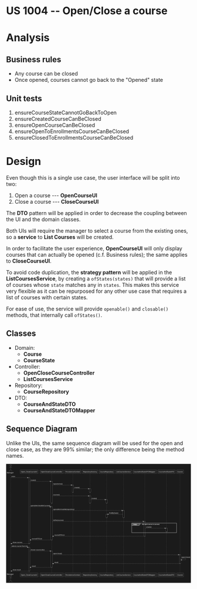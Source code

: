 US 1004 -- Open/Close a course
==============================

# Analysis

## Business rules

<!-- - Courses can't be closed if they have never been opened -->
- Any course can be closed
- Once opened, courses cannot go back to the "Opened" state

## Unit tests
1. ensureCourseStateCannotGoBackToOpen
2. ensureCreatedCourseCanBeClosed
3. ensureOpenCourseCanBeClosed
4. ensureOpenToEnrollmentsCourseCanBeClosed
5. ensureClosedToEnrollmentsCourseCanBeClosed


# Design

Even though this is a single use case, the user interface will be split into two:

1. Open a course --- **OpenCourseUI**
2. Close a course --- **CloseCourseUI**

The **DTO** pattern will be applied in order to decrease the coupling between the UI and
the domain classes.

Both UIs will require the manager to select a course from the existing ones, so a **service**
to **List Courses** will be created.

In order to facilitate the user experience, **OpenCourseUI** will only display courses that
can actually be opened (c.f. Business rules); the same applies to **CloseCourseUI**.

To avoid code duplication, the **strategy pattern** will be applied in the **ListCoursesService**,
by creating a `ofStates(states)` that will provide a list of courses whose `state` matches any
in `states`. This makes this service very flexible as it can be repurposed for any other use
case that requires a list of courses with certain states.

For ease of use, the service will provide `openable()` and `closable()` methods, that internally
call `ofStates()`.

## Classes

- Domain:
    + **Course**
    + **CourseState**
- Controller:
    + **OpenCloseCourseController**
    + **ListCoursesService**
- Repository:
    + **CourseRepository**
- DTO:
    + **CourseAndStateDTO**
    + **CourseAndStateDTOMapper**


## Sequence Diagram

Unlike the UIs, the same sequence diagram will be used for the open and close case,
as they are 99% similar; the only difference being the method names.

![diagram](./sd.svg)

